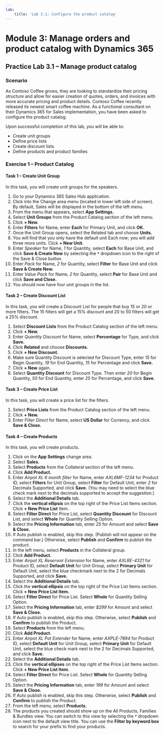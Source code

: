```yaml
---
lab:
    title: 'Lab 3.1: Configure the product catalog'
---
```


# Module 3: Manage orders and product catalog with Dynamics 365

## Practice Lab 3.1 – Manage product catalog

### Scenario
As Contoso Coffee grows, they are looking to standardize their pricing structure and allow for easier creation of quotes, orders, and invoices with more accurate pricing and product details. Contoso Coffee recently released its newest smart coffee machine. As a functional consultant on their Dynamics 365 for Sales implementation, you have been asked to configure the product catalog.

Upon successful completion of this lab, you will be able to:
- Create unit groups
- Define price lists
- Create discount lists
- Define products and product families

### Exercise 1 – Product Catalog

#### Task 1 – Create Unit Group
In this task, you will create unit groups for the speakers.
1. Go to your Dynamics 365 Sales Hub application.
2. Click into the Change area menu (located in lower left side of screen). By default, Sales will be displayed in the bottom of the left menu.
3. From the menu that appears, select **App Settings.**
4. Select **Unit Groups** from the Product Catalog section of the left menu.
5. Click **+ New.**
6. Enter **Filters** for Name, enter **Each** for Primary Unit, and click **OK.**
7. Once the Unit Group opens, select the Related tab and choose **Units.**
8. You will find that you only have the default unit Each now; you will add three more units. Click **+ New Unit.**
9. Enter *Speaker* for Name, *1* for Quantity, select **Each** for Base Unit, and click **Save & Create New** by selecting the **˅** dropdown icon to the right of the Save & Close button.
10. Enter *Pack* for Name, *2* for Quantity, select **Filter** for Base Unit and click **Save & Create New.**
11. Enter *Value Pack* for Name, *2* for Quantity, select **Pair** for Base Unit and click **Save and Close.**
12. You should now have four unit groups in the list.

#### Task 2 – Create Discount List
In this task, you will create a Discount List for people that buy 15 or 20 or more filters. The 15 filters will get a 15% discount and 20 to 50 filters will get a 25% discount.
1. Select **Discount Lists** from the Product Catalog section of the left menu.
2. Click **+ New.**
3. Enter *Quantity Discount* for Name, select **Percentage** for Type, and click **Save.**
4. Click **Related** and choose **Discounts.**
5. Click **+ New Discount.**
6. Make sure Quantity Discount is selected for Discount Type, enter *15* for Begin Quantity, *19* for End Quantity, *15* for Percentage and click **Save.**
7. Click **+ New** again.
8. Select **Quantity Discount** for Discount Type. Then enter *20* for Begin Quantity, *50* for End Quantity, enter *25* for Percentage, and click **Save.**

#### Task 3 – Create Price List
In this task, you will create a price list for the filters.
1. Select **Price Lists** from the Product Catalog section of the left menu.
2. Click **+ New.**
3. Enter *Filter Direct* for Name, select **US Dollar** for Currency, and click **Save & Close.**

#### Task 4 – Create Products
In this task, you will create products.
1. Click on the **App Settings** change area.
2. Select **Sales.**
3. Select **Products** from the Collateral section of the left menu.
4. Click **Add Product.**
5. Enter *Airpot XL 6 month filter* for Name, enter *AXL6MF-1234* for Product ID, select **Filters** for Unit Group, select **Filter** for Default Unit, enter *2* for Decimals Supported, and click **Save.** (You may need to select the blue check mark next to the decimals supported to accept the suggestion.)
6. Select the **Additional Details** tab.
7. Click the **vertical ellipsis** on the top right of the Price List Items section. Click **+ New Price List** Item.
8. Select **Filter Direct** for Price List, select **Quantity Discount** for Discount List, and select **Whole** for Quantity Selling Option.
9. Select the **Pricing Information** tab, enter *25* for Amount and select **Save & Close.**
10. If Auto publish is enabled, skip this step. (Publish will not appear on the command bar.) Otherwise, select **Publish** and **Confirm** to publish the product.
11. In the left menu, select **Products** in the Collateral group.
12. Click **Add Product.**
13. Enter *Airpot XL Reservoir Extension* for Name, enter *AXLRE-4321* for Product ID, select **Default Unit** for Unit Group, select **Primary Unit** for Default Unit, select the blue checkmark next to the 2 for Decimals Supported, and click **Save.**
14. Select the **Additional Details** tab.
15. Click the **vertical ellipsis** on the top right of the Price List Items section. Click **+ New Price List Item.**
16. Select **Filter Direct** for Price List. Select **Whole** for Quantity Selling Option.
17. Select the **Pricing Information** tab, enter *$299* for Amount and select **Save & Close.**
18. If Auto publish is enabled, skip this step. Otherwise, select **Publish** and **Confirm** to publish the Product.
19. Select **Products** from the left menu.
20. Click **Add Product.**
21. Enter *Airpot XL Pot Extender* for Name, enter *AXPLE-7894* for Product ID, select **Default Unit** for Unit Group, select **Primary Unit** for Default Unit, select the blue check mark next to the 2 for Decimals Supported, and click **Save.**
22. Select the **Additional Details** tab.
23. Click the **vertical ellipses** on the top right of the Price List Items section. Click **+ New Price List Item.**
24. Select **Filter Direct** for Price List. Select **Whole** for Quantity Selling Option.
25. Select the **Pricing Information** tab, enter *199* for Amount and select **Save & Close.**
26. If Auto publish is enabled, skip this step. Otherwise, select **Publish** and **Confirm** to publish the Product.
27. From the left menu, select **Products.**
28. The products you created should show up on the All Products, Families & Bundles view. You can switch to this view by selecting the **˅** dropdown icon next to the default view title. You can use the **Filter by keyword box** to search for your prefix to find your products.
